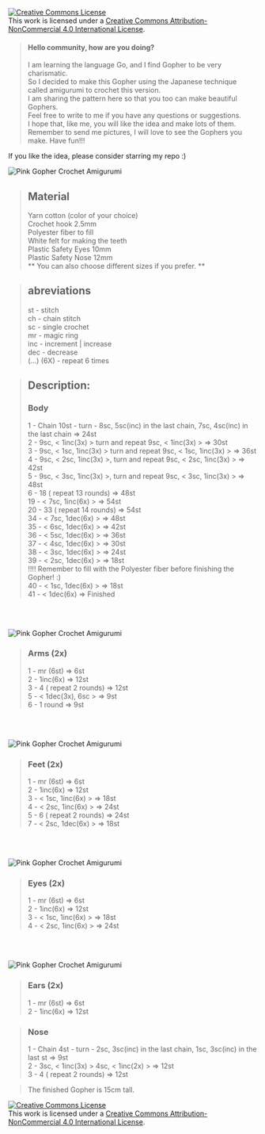 <a rel="license" href="http://creativecommons.org/licenses/by-nc/4.0/"><img alt="Creative Commons License" style="border-width:0" src="https://i.creativecommons.org/l/by-nc/4.0/88x31.png" /></a><br />This work is licensed under a <a rel="license" href="http://creativecommons.org/licenses/by-nc/4.0/">Creative Commons Attribution-NonCommercial 4.0 International License</a>.

> #### Hello community, how are you doing?
> I am learning the language Go, and I find Gopher to be very charismatic. <br>
So I decided to make this Gopher using the Japanese technique called amigurumi to crochet this version. <br>
I am sharing the pattern here so that you too can make beautiful Gophers. <br>
Feel free to write to me if you have any questions or suggestions. <br>
I hope that, like me, you will like the idea and make lots of them. <br>
Remember to send me pictures, I will love to see the Gophers you make.
Have fun!!!

If you like the idea, please consider starring my repo :)



![Pink Gopher Crochet Amigurumi](./images/gopher.jpeg)


> ## Material <br>
> Yarn cotton (color of your choice) <br>
> Crochet hook 2.5mm <br>
> Polyester fiber to fill <br>
> White felt for making the teeth <br>
> Plastic Safety Eyes 10mm <br>
> Plastic Safety Nose 12mm <br>
** You can also choose different sizes if you prefer. ** 

> ## abreviations <br>
> st - stitch <br>
> ch - chain stitch <br>
> sc - single crochet <br>
> mr - magic ring <br>
> inc - increment |  increase <br>
> dec - decrease <br>
> (...) (6X) - repeat 6 times <br>


> ## Description: <br>
> ###  Body
>
> 1 - Chain 10st - turn - 8sc, 5sc(inc) in the last chain,
>       7sc, 4sc(inc) in the last chain => 24st <br>
> 2 - 9sc, < 1inc(3x) > turn and repeat 9sc,  < 1inc(3x) > => 30st <br>
> 3 - 9sc, < 1sc, 1inc(3x) > turn and repeat 9sc, < 1sc, 1inc(3x) >  => 36st <br>
> 4 - 9sc, < 2sc, 1inc(3x) >, turn and repeat 9sc, < 2sc, 1inc(3x) > => 42st <br>
> 5 - 9sc, < 3sc, 1inc(3x) >, turn and repeat 9sc, < 3sc, 1inc(3x) > => 48st <br>
> 6 - 18 ( repeat 13 rounds)  => 48st <br>
> 19 - < 7sc, 1inc(6x) >  => 54st <br>
> 20 - 33 ( repeat 14 rounds)  => 54st <br>
> 34 - < 7sc, 1dec(6x) >  => 48st <br>
> 35 - < 6sc, 1dec(6x) >  => 42st <br>
> 36 - < 5sc, 1dec(6x) >  => 36st <br>
> 37 - < 4sc, 1dec(6x) >  => 30st <br>
> 38 - < 3sc, 1dec(6x) >  => 24st <br>
> 39 - < 2sc, 1dec(6x) >  => 18st <br>  !!!! Remember to fill with the Polyester fiber before finishing the Gopher! :)<br>
> 40 - < 1sc, 1dec(6x) > => 18st <br>
> 41 - < 1dec(6x)  => Finished <br>

<br>
<br>

![Pink Gopher Crochet Amigurumi](./images/arm.jpeg)


> ###  Arms (2x)
> 1 - mr (6st) => 6st <br>
> 2 - 1inc(6x) => 12st <br>
> 3 - 4 ( repeat 2 rounds)  => 12st <br>
> 5 - < 1dec(3x), 6sc > => 9st <br>
> 6 - 1 round => 9st <br>   

<br>
<br>

![Pink Gopher Crochet Amigurumi](./images/feet.jpeg)

> ###  Feet (2x)
> 1 - mr (6st) => 6st <br>
> 2 - 1inc(6x) => 12st <br>
> 3 - < 1sc, 1inc(6x) > => 18st <br>
> 4 - < 2sc, 1inc(6x) > => 24st <br>
> 5 - 6 ( repeat 2 rounds)  => 24st <br>
> 7 - < 2sc, 1dec(6x) >  => 18st <br>

<br>
<br>

![Pink Gopher Crochet Amigurumi](./images/profile.jpeg)

> ###  Eyes (2x)
> 1 - mr (6st) => 6st <br>
> 2 - 1inc(6x) => 12st <br>
> 3 - < 1sc, 1inc(6x) > => 18st <br>
> 4 - < 2sc, 1inc(6x) > => 24st <br>

<br>
<br>

![Pink Gopher Crochet Amigurumi](./images/ears.jpeg)

> ###  Ears (2x)
> 1 - mr (6st) => 6st <br>
> 2 - 1inc(6x) => 12st <br>


> ###  Nose
> 1 - Chain 4st - turn - 2sc, 3sc(inc) in the last chain,
>       1sc, 3sc(inc) in the last st => 9st <br>
> 2 - 3sc, < 1inc(3x) > 4sc,  < 1inc(2x) > => 12st <br>
> 3 - 4 ( repeat 2 rounds)  => 12st <br>

> The finished Gopher is 15cm tall.

<a rel="license" href="http://creativecommons.org/licenses/by-nc/4.0/"><img alt="Creative Commons License" style="border-width:0" src="https://i.creativecommons.org/l/by-nc/4.0/88x31.png" /></a><br />This work is licensed under a <a rel="license" href="http://creativecommons.org/licenses/by-nc/4.0/">Creative Commons Attribution-NonCommercial 4.0 International License</a>.
